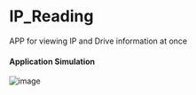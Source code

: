 # IP_Reading
APP for viewing IP and Drive information at once

#### Application Simulation
![image](https://github.com/user-attachments/assets/8c18776b-af84-41fe-abab-fd2aa6e938bb)
